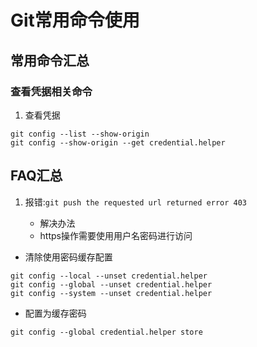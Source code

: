 # Git常用命令使用

## 常用命令汇总

### 查看凭据相关命令

1. 查看凭据
```shell
git config --list --show-origin
git config --show-origin --get credential.helper

```

## FAQ汇总
1. 报错:`git push the requested url returned error 403`

   - 解决办法   
   - https操作需要使用用户名密码进行访问

- 清除使用密码缓存配置
```shell
git config --local --unset credential.helper
git config --global --unset credential.helper
git config --system --unset credential.helper
```

- 配置为缓存密码
```shell
git config --global credential.helper store
```
